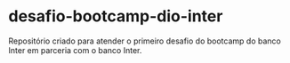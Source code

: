 # desafio-bootcamp-dio-inter
Repositório criado para atender o primeiro desafio do bootcamp do banco Inter em parceria com o banco Inter.
